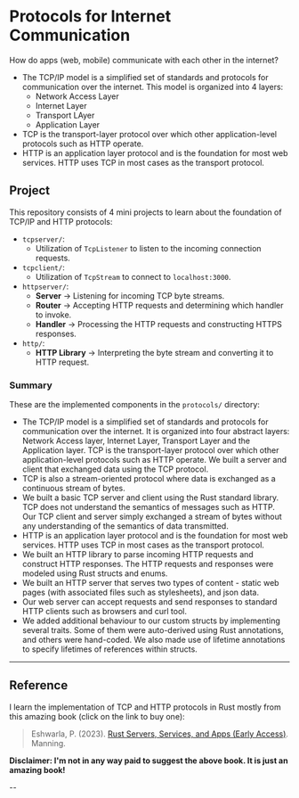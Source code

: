 # Protocols for Internet Communication

How do apps (web, mobile) communicate with each other in the internet?

* The TCP/IP model is a simplified set of standards and protocols for communication over the internet. This model is organized into 4 layers:
  * Network Access Layer
  * Internet Layer
  * Transport LAyer
  * Application Layer
* TCP is the transport-layer protocol over which other application-level protocols such as HTTP operate.
* HTTP is an application layer protocol and is the foundation for most web services. HTTP uses TCP in most cases as the transport protocol.

## Project

This repository consists of 4 mini projects to learn about the foundation of TCP/IP and HTTP protocols:

* `tcpserver/`:
  * Utilization of `TcpListener` to listen to the incoming connection requests.
* `tcpclient/`:
  * Utilization of `TcpStream` to connect to `localhost:3000`.
* `httpserver/`:
  * **Server** $\rightarrow$ Listening for incoming TCP byte streams.
  * **Router** $\rightarrow$ Accepting HTTP requests and determining which handler to invoke.
  * **Handler** $\rightarrow$ Processing the HTTP requests and constructing HTTPS responses.
* `http/`:
  * **HTTP Library** $\rightarrow$ Interpreting the byte stream and converting it to HTTP request.

### Summary

These are the implemented components in the `protocols/` directory:

* The TCP/IP model is a simplified set of standards and protocols for communication over the internet. It is organized into four abstract layers: Network Access layer, Internet Layer, Transport Layer and the Application layer. TCP is the transport-layer protocol over which other application-level protocols such as HTTP operate. We built a server and client that exchanged data using the TCP protocol.
* TCP is also a stream-oriented protocol where data is exchanged as a continuous stream of bytes.
* We built a basic TCP server and client using the Rust standard library. TCP does not understand the semantics of messages such as HTTP. Our TCP client and server simply exchanged a stream of bytes without any understanding of the semantics of data transmitted.
* HTTP is an application layer protocol and is the foundation for most web services. HTTP uses TCP in most cases as the transport protocol.
* We built an HTTP library to parse incoming HTTP requests and construct HTTP responses. The HTTP requests and responses were modeled using Rust structs and enums.
* We built an HTTP server that serves two types of content - static web pages (with associated files such as stylesheets), and json data.
* Our web server can accept requests and send responses to standard HTTP clients such as browsers and curl tool.
* We added additional behaviour to our custom structs by implementing several traits. Some of them were auto-derived using Rust annotations, and others were hand-coded. We also made use of lifetime annotations to specify lifetimes of references within structs.

---

## Reference

I learn the implementation of TCP and HTTP protocols in Rust mostly from this amazing book (click on the link to buy one):

> Eshwarla, P. (2023). [Rust Servers, Services, and Apps (Early Access)](https://www.manning.com/books/rust-servers-services-and-apps). Manning.

**Disclaimer: I'm not in any way paid to suggest the above book. It is just an amazing book!**

--

